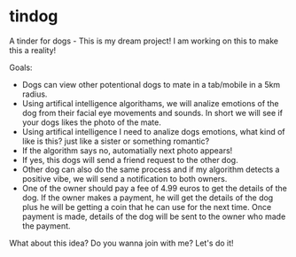 # tindog
A tinder for dogs - This is my dream project! I am working on this to make this a reality!

Goals:
  - Dogs can view other potentional dogs to mate in a tab/mobile in a 5km radius. 
  - Using artifical intelligence algorithams, we will analize emotions of the dog from their facial eye movements and sounds. In short we will see if your dogs likes the photo of the mate.
  - Using artifical intelligence I need to analize dogs emotions, what kind of like is this? just like a sister or something romantic?
  - If the algorithm says no, automatially next photo appears!
- If yes, this dogs will send a friend request to the other dog.
- Other dog can also do the same process and if my algorithm detects a positive vibe, we will send a notification to both owners.  
- One of the owner should pay a fee of 4.99 euros to get the details of the dog. If the owner makes a payment, he will get the details of the dog plus he will be getting a coin that he can use for the next time. Once payment is made, details of the dog will be sent to the owner who made the payment. 

What about this idea? Do you wanna join with me? Let's do it!

